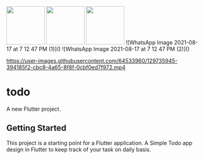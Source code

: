 
<img src="https://user-images.githubusercontent.com/64533960/129736687-38963605-10a8-49fe-b7b7-4cc936d83b7e.jpeg" width="100">
<img src="https://user-images.githubusercontent.com/64533960/129736691-c222670c-5f88-4509-8972-f4b3d0efe987.jpeg" width="100">
<img src="https://user-images.githubusercontent.com/64533960/129736698-1f5bc518-fe0f-40ac-8a8e-8de3aa1df010.jpeg" width="100">
![WhatsApp Image 2021-08-17 at 7 12 47 PM (1)]()
![WhatsApp Image 2021-08-17 at 7 12 47 PM (2)]()


https://user-images.githubusercontent.com/64533960/129735945-394185f2-cbc8-4a65-8f8f-0cbf0ed7f972.mp4

# todo

A new Flutter project.

## Getting Started

This project is a starting point for a Flutter application.
A Simple Todo app design in Flutter to keep track of your task on daily basis.
